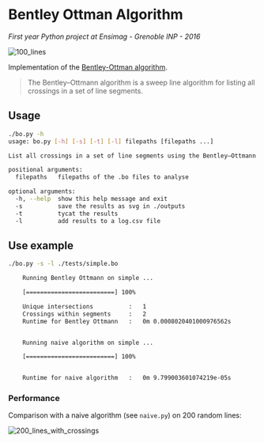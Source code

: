 # Bentley Ottman Algorithm

*First year Python project at Ensimag - Grenoble INP - 2016*

![100_lines](https://i.imgur.com/eXdf4dr.png)

Implementation of the [Bentley-Ottman algorithm](https://en.wikipedia.org/wiki/Bentley–Ottmann_algorithm).
> The Bentley–Ottmann algorithm is a sweep line algorithm for listing all crossings in a set of line segments.

## Usage

```sh
./bo.py -h
usage: bo.py [-h] [-s] [-t] [-l] filepaths [filepaths ...]

List all crossings in a set of line segments using the Bentley–Ottmann algorithm.

positional arguments:
  filepaths   filepaths of the .bo files to analyse

optional arguments:
  -h, --help  show this help message and exit
  -s          save the results as svg in ./outputs
  -t          tycat the results
  -l          add results to a log.csv file
```

## Use example

```sh
./bo.py -s -l ./tests/simple.bo

    Running Bentley Ottmann on simple ...

    [=========================] 100%

    Unique intersections          :   1
    Crossings within segments     :   2
    Runtime for Bentley Ottmann   :   0m 0.0008020401000976562s


    Running naive algorithm on simple ...

    [=========================] 100%


    Runtime for naive algorithm   :   0m 9.799003601074219e-05s

```

### Performance

Comparison with a naive algorithm (see `naive.py`) on 200 random lines:

![200_lines_with_crossings](https://i.imgur.com/kxirU2w.png)
